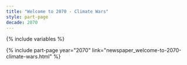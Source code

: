 ```yaml
---
title: "Welcome to 2070 - Climate Wars"
style: part-page
decade: 2070
---
```


{% include variables %}

{% include part-page year="2070" link="newspaper_welcome-to-2070-climate-wars.html" %}
